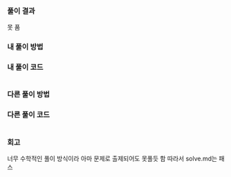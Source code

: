 ### 풀이 결과

못 품

### 내 풀이 방법

### 내 풀이 코드

```js

```

### 다른 풀이 방법

### 다른 풀이 코드

```js

```

### 회고

너무 수학적인 풀이 방식이라 아마 문제로 출제되어도 못풀듯 함 따라서 solve.md는 패스
